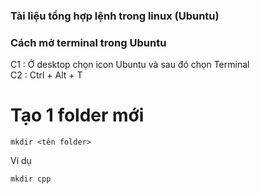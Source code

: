 ### Tài liệu tổng hợp lệnh trong linux (Ubuntu)

### Cách mở terminal trong Ubuntu  
C1 : Ở desktop chọn icon Ubuntu và sau đó chọn Terminal  
C2 : Ctrl + Alt + T


# Tạo 1 folder mới
```shell
mkdir <tên folder>
```  
Ví dụ  
```shell
mkdir cpp
```
